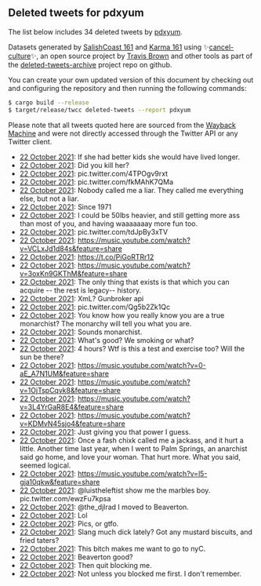 ## Deleted tweets for pdxyum

The list below includes 34 deleted tweets by
[pdxyum](https://twitter.com/pdxyum).



Datasets generated by [SalishCoast 161](https://twitter.com/SalishCoastA) and [Karma 161](https://twitter.com/KarmaOneSixOne)
using ✨[cancel-culture](https://github.com/travisbrown/cancel-culture)✨, an open source project by [Travis Brown](https://twitter.com/travisbrown) 
and other tools as part of the [deleted-tweets-archive](https://github.com/salcoast/deleted-tweets-archive/) project repo on github.

You can create your own updated version of this document by checking out and configuring the
repository and then running the following commands:

```bash
$ cargo build --release
$ target/release/twcc deleted-tweets --report pdxyum
```

Please note that all tweets quoted here are sourced from the
[Wayback Machine](https://web.archive.org) and were not directly accessed through the Twitter API or
any Twitter client.

* [22 October 2021](https://web.archive.org/web/20211022051403/https://twitter.com/PdxYum/status/1451416507234217984): If she had better kids she would have lived longer.
* [22 October 2021](https://web.archive.org/web/20211022051303/https://twitter.com/PdxYum/status/1451416252388311040): Did you kill her?
* [22 October 2021](https://web.archive.org/web/20211022045425/https://twitter.com/PdxYum/status/1451411565840769030): pic.twitter.com/4TPOgv9rxt
* [22 October 2021](https://web.archive.org/web/20211022045305/https://twitter.com/PdxYum/status/1451411223958806530): pic.twitter.com/fkMAhK7QMa
* [22 October 2021](https://web.archive.org/web/20211022044848/https://twitter.com/PdxYum/status/1451410116918480899): Nobody called me a liar. They called me everything else, but not a liar.
* [22 October 2021](https://web.archive.org/web/20211022044538/https://twitter.com/PdxYum/status/1451409368029667330): Since 1971
* [22 October 2021](https://web.archive.org/web/20211022044529/https://twitter.com/PdxYum/status/1451409310387367939): I could be 50lbs heavier, and still getting more ass than most of you, and having waaaaaaay more fun too.
* [22 October 2021](https://web.archive.org/web/20211022044403/https://twitter.com/PdxYum/status/1451408911265775621): pic.twitter.com/tdJpBy3xTV
* [22 October 2021](https://web.archive.org/web/20211022042634/https://twitter.com/PdxYum/status/1451404538292801536): https://music.youtube.com/watch?v=VCLxJd1d84s&feature=share
* [22 October 2021](https://web.archive.org/web/20211022041324/https://twitter.com/PdxYum/status/1451401276307034117): https://t.co/PiGoRTRr12
* [22 October 2021](https://web.archive.org/web/20211022041023/https://twitter.com/PdxYum/status/1451400511681302535): https://music.youtube.com/watch?v=3oxKn9GKThM&feature=share
* [22 October 2021](https://web.archive.org/web/20211022040854/https://twitter.com/PdxYum/status/1451400082696278021): The only thing that exists is that which you can acquire -- the rest is legacy-- history.
* [22 October 2021](https://web.archive.org/web/20211022040726/https://twitter.com/PdxYum/status/1451399718727086087): XmL? Gunbroker api
* [22 October 2021](https://web.archive.org/web/20211022035609/https://twitter.com/PdxYum/status/1451396912431599620): pic.twitter.com/Qg5b2Zk1Qc
* [22 October 2021](https://web.archive.org/web/20211022035524/https://twitter.com/PdxYum/status/1451396720051441664): You know how you really know you are a true monarchist? The monarchy will tell you what you are.
* [22 October 2021](https://web.archive.org/web/20211022035433/https://twitter.com/PdxYum/status/1451396494116880384): Sounds monarchist.
* [22 October 2021](https://web.archive.org/web/20211022035315/https://twitter.com/PdxYum/status/1451396172174684168): What's good? We smoking or what?
* [22 October 2021](https://web.archive.org/web/20211022034049/https://twitter.com/PdxYum/status/1451393046885515264): 4 hours? Wtf is this a test and exercise too? Will the sun be there?
* [22 October 2021](https://web.archive.org/web/20211022033453/https://twitter.com/PdxYum/status/1451391536470454272): https://music.youtube.com/watch?v=0-aE_A7N1UM&feature=share
* [22 October 2021](https://web.archive.org/web/20211022033338/https://twitter.com/PdxYum/status/1451391252298014721): https://music.youtube.com/watch?v=1OjTspCqvk8&feature=share
* [22 October 2021](https://web.archive.org/web/20211022033108/https://twitter.com/PdxYum/status/1451390603158196226): https://music.youtube.com/watch?v=3L4YrGaR8E4&feature=share
* [22 October 2021](https://web.archive.org/web/20211022032852/https://twitter.com/PdxYum/status/1451389974142545920): https://music.youtube.com/watch?v=KDMvN45sjo4&feature=share
* [22 October 2021](https://web.archive.org/web/20211022030609/https://twitter.com/PdxYum/status/1451384280794296322): Just giving you that power I guess.
* [22 October 2021](https://web.archive.org/web/20211022030509/https://twitter.com/PdxYum/status/1451384077785784325): Once a fash chixk called me a jackass, and it hurt a little. Another time last year, when I went to Palm Springs, an anarchist said go home, and love your woman. That hurt more. What you said, seemed logical.
* [22 October 2021](https://web.archive.org/web/20211022022201/https://twitter.com/PdxYum/status/1451373199787114497): https://music.youtube.com/watch?v=l5-gja10qkw&feature=share
* [22 October 2021](https://web.archive.org/web/20211022021518/https://twitter.com/PdxYum/status/1451371501123297286): @luistheleftist  show me the marbles boy. pic.twitter.com/ewzFu7kpsa
* [22 October 2021](https://web.archive.org/web/20211022020905/https://twitter.com/PdxYum/status/1451369963189530625): @the_djlrad  I moved to Beaverton.
* [22 October 2021](https://web.archive.org/web/20211022020845/https://twitter.com/PdxYum/status/1451369854473101323): Lol
* [22 October 2021](https://web.archive.org/web/20211022020717/https://twitter.com/PdxYum/status/1451369530328973315): Pics, or gtfo.
* [22 October 2021](https://web.archive.org/web/20211022020422/https://twitter.com/PdxYum/status/1451368753002778633): Slang much dick lately? Got any mustard biscuits, and fried taters?
* [22 October 2021](https://web.archive.org/web/20211022020315/https://twitter.com/PdxYum/status/1451368487847301122): This bitch makes me want to go to nyC.
* [22 October 2021](https://web.archive.org/web/20211022015430/https://twitter.com/PdxYum/status/1451366275230302211): Beaverton good?
* [22 October 2021](https://web.archive.org/web/20211022015409/https://twitter.com/PdxYum/status/1451366201708273670): Then quit blocking me.
* [22 October 2021](https://web.archive.org/web/20211022015241/https://twitter.com/PdxYum/status/1451365815979184130): Not unless you blocked me first. I don't remember.
